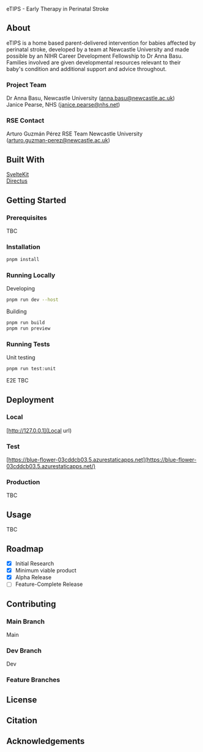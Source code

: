 eTIPS - Early Therapy in Perinatal Stroke

## About

eTIPS is a home based parent-delivered intervention for babies affected by perinatal stroke, developed by a team at Newcastle University and made possible by an NIHR Career Development Fellowship to Dr Anna Basu. Families involved are given developmental resources relevant to their baby's condition and additional support and advice throughout.

### Project Team

Dr Anna Basu, Newcastle University ([anna.basu@newcastle.ac.uk](mailto:anna.basu@newcastle.ac.uk))  
Janice Pearse, NHS ([janice.pearse@nhs.net](mailto:janice.pearse@nhs.net))

### RSE Contact

Arturo Guzmán Pérez
RSE Team
Newcastle University  
([arturo.guzman-perez@newcastle.ac.uk](mailto:arturo.guzman-perez@newcastle.ac.uk))

## Built With

[SvelteKit](https://kit.svelte.dev/)  
[Directus](https://directus.io/)

## Getting Started

### Prerequisites

TBC

### Installation

```bash
pnpm install
```

### Running Locally

Developing

```bash
pnpm run dev --host
```

Building

```bash
pnpm run build
pnpm run preview
```

### Running Tests

Unit testing

```bash
pnpm run test:unit
```

E2E
TBC

## Deployment

### Local

[http://127.0.0.1](Local url)

### Test

[https://blue-flower-03cddcb03.5.azurestaticapps.net](https://blue-flower-03cddcb03.5.azurestaticapps.net/)

### Production

TBC

## Usage

TBC

## Roadmap

- [x] Initial Research
- [x] Minimum viable product
- [x] Alpha Release
- [ ] Feature-Complete Release

## Contributing

### Main Branch

Main

### Dev Branch

Dev

### Feature Branches

## License

## Citation

## Acknowledgements
